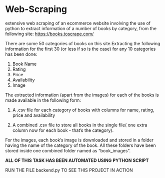 # Web-Scraping
extensive web scraping of an ecommerce website involving the use of python to extract information of a number of books by category, from the following site:
https://books.toscrape.com/

There are some 50 categories of books on this site.Extracting the following information for the first 30 (or less if so is the case) for any 10 categories has been done:
1. Book Name
2. Rating
3. Price
4. Availability
5. Image


The extracted information (apart from the images) for each of the books is made available in the following form:

1. A .csv file for each category of books with columns for name, rating, price
and availability

2. A combined .csv file to store all books in the single file( one
extra column now for each book - that’s the category).

For the images,  each book’s image is downloaded and stored in a folder having the name of the
category of the book. All these folders have been stored inside one combined folder named as
“book_images”.

**ALL OF THIS TASK HAS BEEN AUTOMATED USING PYTHON SCRIPT**

RUN THE FILE backend.py TO SEE THIS PROJECT IN ACTION
